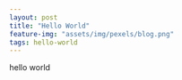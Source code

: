 ```yaml
---
layout: post
title: "Hello World"
feature-img: "assets/img/pexels/blog.png"
tags: hello-world
---
```


hello world